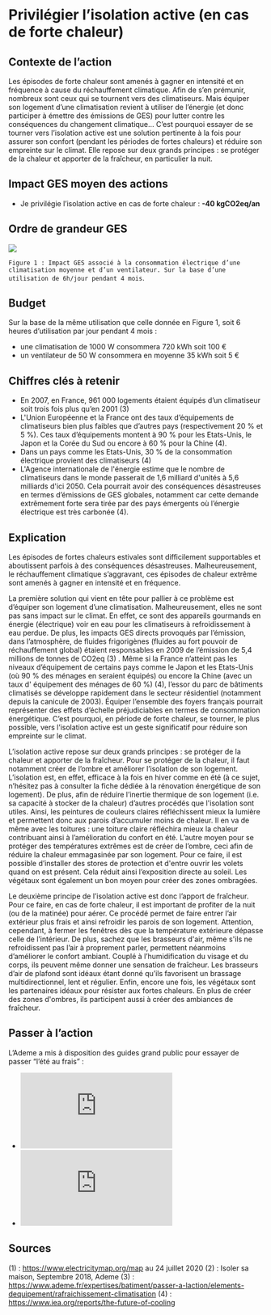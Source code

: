 # Privilégier l’isolation active (en cas de forte chaleur)

## Contexte de l’action
Les épisodes de forte chaleur sont amenés à gagner en intensité et en fréquence à cause du réchauffement climatique. Afin de s’en prémunir, nombreux sont ceux qui se tournent vers des climatiseurs. Mais équiper son logement d’une climatisation revient à utiliser de l’énergie (et donc participer à émettre des émissions de GES) pour lutter contre les conséquences du changement climatique… C’est pourquoi essayer de se tourner vers l’isolation active est une solution pertinente à la fois pour assurer son confort (pendant les périodes de fortes chaleurs) et réduire son empreinte sur le climat. Elle repose sur deux grands principes : se protéger de la chaleur et apporter de la fraîcheur, en particulier la nuit.

## Impact GES moyen des actions
- Je privilégie l’isolation active en cas de forte chaleur : **-40 kgCO2eq/an**

## Ordre de grandeur GES 

![](https://www.associationbilancarbone.fr/wp-content/uploads/2020/12/climatisation-fig1.jpg)

```Figure 1 : Impact GES associé à la consommation électrique d’une climatisation moyenne et d’un ventilateur. Sur la base d’une utilisation de 6h/jour pendant 4 mois```.

## Budget
Sur la base de la même utilisation que celle donnée en Figure 1, soit 6 heures d’utilisation par jour pendant 4 mois :
- une climatisation de 1000 W consommera 720 kWh soit 100 €
- un ventilateur de 50 W consommera en moyenne  35 kWh soit 5 €

## Chiffres clés à retenir
- En 2007, en France, 961 000 logements étaient équipés d’un climatiseur soit trois fois plus qu’en 2001 (3) 
- L'Union Européenne et la France ont des taux d’équipements de climatiseurs bien plus faibles que d’autres pays (respectivement 20 % et 5 %). Ces taux d’équipements montent à 90 % pour les Etats-Unis, le Japon et la Corée du Sud ou encore à 60 % pour la Chine (4).
- Dans un pays comme les Etats-Unis, 30 % de la consommation électrique provient des climatiseurs (4)
- L'Agence internationale de l'énergie estime que le nombre de climatiseurs dans le monde passerait de 1,6 milliard d'unités à 5,6 milliards d'ici 2050. Cela pourrait avoir des conséquences désastreuses en termes d’émissions de GES globales, notamment car cette demande extrêmement forte sera tirée par des pays émergents où l’énergie électrique est très carbonée (4).

## Explication
Les épisodes de  fortes chaleurs estivales sont difficilement supportables et aboutissent parfois à des conséquences désastreuses. Malheureusement, le réchauffement climatique s’aggravant, ces épisodes de chaleur extrême sont amenés à gagner en intensité et en fréquence.

La première solution qui vient en tête pour pallier à ce problème est d’équiper son logement d’une climatisation. Malheureusement, elles ne sont pas sans impact sur le climat. En effet, ce sont des appareils gourmands en énergie (électrique) voir en eau pour les climatiseurs à refroidissement à eau perdue. De plus, les impacts GES directs provoqués par l’émission, dans l’atmosphère, de fluides frigorigènes (fluides au fort pouvoir de réchauffement global) étaient responsables en 2009 de l’émission de 5,4 millions de tonnes de CO2eq (3) . Même si la France n’atteint pas les niveaux d’équipement de certains pays comme le Japon et les Etats-Unis (où 90 % des ménages en seraient équipés) ou encore la Chine (avec un taux d' équipement des ménages de 60 %) (4), l’essor du parc de bâtiments climatisés se développe rapidement dans le secteur résidentiel (notamment depuis la canicule de 2003). Équiper l’ensemble des foyers français pourrait représenter des effets d’échelle préjudiciables en termes de consommation énergétique. C’est pourquoi, en période de forte chaleur, se tourner, le plus possible, vers l’isolation active est un geste significatif pour réduire son empreinte sur le climat. 

L’isolation active repose sur deux grands principes : se protéger de la chaleur et apporter de la fraîcheur. Pour se protéger de la chaleur, il faut notamment créer de l’ombre et améliorer l’isolation de son logement. L’isolation est, en effet, efficace à la fois en hiver comme en été (à ce sujet, n’hésitez pas à consulter la fiche dédiée à la rénovation énergétique de son logement). De plus, afin de réduire l’inertie thermique de son logement (i.e. sa capacité à stocker de la chaleur) d’autres procédés que l'isolation sont utiles. Ainsi, les peintures de couleurs claires réfléchissent mieux la lumière et permettent donc aux parois d’accumuler moins de chaleur. Il en va de même avec les toitures : une toiture claire réfléchira mieux la chaleur contribuant ainsi à l’amélioration du confort en été. L’autre moyen pour se protéger des températures extrêmes est de créer de l’ombre, ceci afin de réduire la chaleur emmagasinée par son logement. Pour ce faire, il est possible d’installer des stores de protection et d'entre ouvrir les volets quand on est présent. Cela réduit ainsi l’exposition directe au soleil. Les végétaux sont également un bon moyen pour créer des zones ombragées.

Le deuxième principe de l’isolation active est donc l’apport de fraîcheur. Pour ce faire, en cas de forte chaleur, il est important de profiter de la nuit (ou de la matinée) pour aérer. Ce procédé permet de faire entrer l’air extérieur plus frais et ainsi refroidir les parois de son logement. Attention, cependant,  à fermer les fenêtres dès que la température extérieure dépasse celle de l’intérieur. De plus, sachez que les brasseurs d'air, même s'ils ne refroidissent pas l’air à proprement parler, permettent néanmoins d’améliorer le confort ambiant. Couplé à l’humidification du visage et du corps, ils peuvent même donner une sensation de fraîcheur. Les brasseurs d’air de plafond sont idéaux étant donné qu’ils favorisent un brassage multidirectionnel, lent et régulier. Enfin, encore une fois, les végétaux sont les partenaires idéaux pour résister aux fortes chaleurs. En plus de créer des zones d'ombres, ils participent aussi à créer des ambiances de fraîcheur. 


## Passer à l’action
L’Ademe a mis à disposition des guides grand public pour essayer de passer “l’été au frais” :
- ![Chaud dehors,frais dedans](https://www.ademe.fr/sites/default/files/assets/documents/guide-pratique-chaud-dehors-frais-dedans.pdf)
- ![Éco-responsable au bureau](https://www.ademe.fr/sites/default/files/assets/documents/guide-pratique-ecoresponsable-au-bureau.pdf)

## Sources
(1) : https://www.electricitymap.org/map au 24 juillet 2020 
(2) : Isoler sa maison, Septembre 2018, Ademe
(3) : https://www.ademe.fr/expertises/batiment/passer-a-laction/elements-dequipement/rafraichissement-climatisation 
(4) : https://www.iea.org/reports/the-future-of-cooling 

